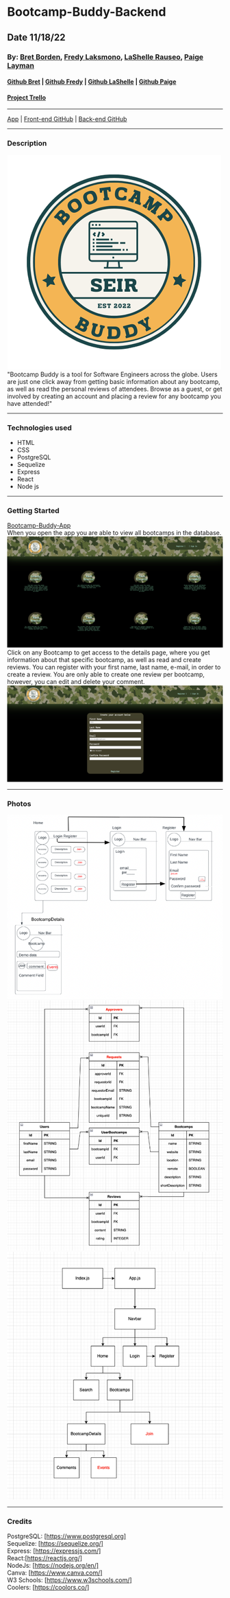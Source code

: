 # Bootcamp-Buddy-Backend
## Date 11/18/22
### By: [Bret Borden](https://www.linkedin.com/in/bret-borden/), [Fredy Laksmono](https://www.linkedin.com/in/fredy-laksmono/), [LaShelle Rauseo](https://www.linkedin.com/in/lashelle-rauseo/), [Paige Layman](https://www.linkedin.com/in/paige-layman/)

#### [Github Bret](https://github.com/bordencodes) | [Github Fredy](https://github.com/fredy-laksmono) | [Github LaShelle](https://github.com/lnicole3) | [Github Paige](https://github.com/paigelayman)
#### [Project Trello](https://trello.com/b/huDaSEtw/bootcamp-buddy)

---

[App](https://bootcamp-buddy-fl.herokuapp.com/) | [Front-end GitHub](https://github.com/paigelayman/bootcamp-buddy-frontend) | [Back-end GitHub](https://github.com/fredy-laksmono/bootcamp-buddy-backend)

---

### Description
![Logo](/assets/bootcamp-buddy-logo.png)   
"Bootcamp Buddy is a tool for Software Engineers across the globe. Users are just one click away from getting basic information about any bootcamp, as well as read the personal reviews of attendees. Browse as a guest, or get involved by creating an account and placing a review for any bootcamp you have attended!"

***

### Technologies used

* HTML
* CSS
* PostgreSQL
* Sequelize
* Express
* React
* Node js

***

### Getting Started
[Bootcamp-Buddy-App](https://bootcamp-buddy-fl.herokuapp.com/)   
When you open the app you are able to view all bootcamps in the database.  
![Home Page Screenshot](/assets/screenshot-home.png)
Click on any Bootcamp to get access to the details page, where you get information about that specific bootcamp, as well as read and create reviews.
You can register with your first name, last name, e-mail, in order to create a review. You are only able to create one review per bootcamp, however, you can edit and delete your comment.
![Register Page Screenshot](/assets/screenshot-register.png)

***

### Photos
![wireframe](./assets/Bootcamp-Buddy-Wireframe.png)
![entity relationship diagram](./assets/Bootcamp-Buddy-ERD.png)
![component hierarchy diagram](./assets/Bootcamp-Buddy-CHD.png)

***

### Credits

PostgreSQL: [https://www.postgresql.org]   
Sequelize: [https://sequelize.org/]  
Express: [https://expressjs.com/]   
React:[https://reactjs.org/]   
NodeJs: [https://nodejs.org/en/]   
Canva: [https://www.canva.com/]   
W3 Schools: [https://www.w3schools.com/]   
Coolers: [https://coolors.co/]   